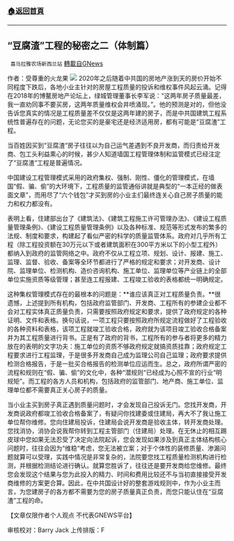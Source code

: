 ###  [:house:返回首頁](https://github.com/ourhimalayas/txt)
---


## “豆腐渣”工程的秘密之二（体制篇）
` 喜马拉雅农场新西兰站` [轉載自GNews](https://gnews.org/zh-hans/1580217/)

作者：受尊重的火龙果
![](https://assets.gnews.org/wp-content/uploads/2021/10/图片-1-1.jpg)
2020年之后随着中共国的房地产涨到天的房价开始不同程度下跌后，各地小业主针对的房屋工程质量的投诉和维权事件风起云涌。记得在2018年的博鳌房地产论坛上，绿城管理董事长李军说：“这两年房子质量最差，我一直劝同事不要买房，这两年质量维权会井喷涌现。”。他的预测是对的，但他没告诉您真实的情况是工程质量差不仅仅是这两年建的房子，而是中共国建筑工程系统性普遍存在的问题，无论您买的是豪宅还是经济适用房，都有可能是“豆腐渣”工程。

当百姓因买到“豆腐渣“房子往往以为自己运气差遇到不良开发商，而归责给开发商、包工头利益熏心的时候，甚少人知道墙国工程管理体制和监管模式已经注定了“豆腐渣“工程是普遍情况。

中国建设工程管理模式采用的政府集权、强制、刚性、僵化的管理模式，在墙国“假、骗、偷”的大环境下，工程质量的监管通俗讲就是典型的“一本正经的做表面文章”，而用尽了“六个钱包”才买到房的小业主们最终连关心自己房子质量的能力和权力都没有。

表明上看，住建部出台了《建筑法》、《建筑工程施工许可管理办法》、《建设工程质量管理条例》、《建设工程质量管理条例》以及各种标准、规范等形式发布的繁多的法规、制度和要求，构建起了看似严密的科学的质量监管体系。政府对几乎所有工程（除工程投资额在30万元以下或者建筑面积在300平方米以下的小型工程外）都纳入到政府的监管网络之中。政府不仅从工程立项、规划、设计、报建、施工、监理、监督、验收、备案等全环节都进行了严格的规定和要求；对开发商、设计院、监理单位、检测机构、造价咨询机构、施工单位、监理单位等产业链上的全部单位实施资质等级管理；甚至连工程报建、工程竣工验收的表格都统一明确规定。

这种集权管理模式存在的最根本的问题是：**谁应该真正对工程质量负责。**很遗憾，上述提到所有机构，包括政府监管部门、开发商、工程所有的参建企业都不会对工程实体真正质量负责，只需要按照政府规定和要求，提供了政府规定的各种证明、文件和表格。换句话说，一项工程只要按照政府所规定流程做好了工程验收的各种资料和表格，该项工程就竣工验收合格，政府就为该项目竣工验收合格备案并为其工程质量进行背书。正是有了政府的背书，工程所有的参与者将更多的精力放在的表明的文字功夫：施工单位的资质不够政府规定就搞资质挂靠；政府规定工程要求进行工程监理，于是很多开发商自己成为监理公司自己监理；政府要求提供检测合格报告，于是一批买合格报告的检测单位应运而生。总之，政府所谓严密的流程和规则在“假、骗、偷”的文化中，各种“潜规则“已经成为心照不宣的行业“明规矩”。而工程的各方人员和机构，包括政府的监管部门、地产商、施工单位、监理单位都不需要真正关心房子的质量。

当小业主买到房子真正遇到质量问题时，才会发现自己投诉无门。您找开发商，开发商说政府都竣工验收合格备案了，有疑问你找建委或住建局，再大不了我让施工单位帮你维修。您向住建局投诉，住建局会说开发商是验收主体，转开发商处理。您找消协，消协会说我帮你转到工程主管部门（住建局）处理。在无休止的相互踢皮球中您如果无法忍受了决定向法院起诉，您会发现如果涉及到真正主体结构核心问题时，往往会因为“维稳“考虑，您无法被立案；对于个体性的装修质量、渗漏问题就算可以受理，实践中情况是非常复杂的，法院要您找工程质量检测机构进行检测，并根据检测结论进行确认。就算您胜诉了，往往还是要开发商给您维修。最终您会发现这个结果与您为此投入的精力、时间和费用比较还不与当初直接接受开发商维修的方案更合算。因此，在中共国设计好的整套游戏规则中，作为小业主而言，为您建房子的各方都不需要为您的房子质量真正负责，而您只能认住在“豆腐渣”工程的命。

【文章仅限作者个人观点 不代表GNEWS平台】

审核校对：Barry Jack
上传排版：F
